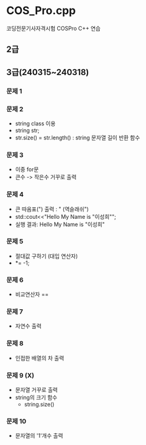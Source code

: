 # COS_Pro.cpp
코딩전문기사자격시험 COSPro C++ 연습

## 2급

## 3급(240315~240318)

### 문제 1

### 문제 2
- string class 이용
- string str;
- str.size() = str.length() : string 문자열 길이 반환 함수

### 문제 3
- 이중 for문
- 큰수 -> 작은수 거꾸로 출력

### 문제 4
- 큰 따옴표(") 출력 : \" (역슬래쉬")
- std::cout<<"Hello My Name is \"이성희\"";
- 실행 결과: Hello My Name is "이성희"

### 문제 5
- 절대값 구하기 (대입 연산자)
- *= -1;

### 문제 6
- 비교연산자 ==

### 문제 7
- 자연수 출력

### 문제 8
- 인접한 배열의 차 출력

### 문제 9 (X)
- 문자열 거꾸로 출력
- string의 크기 함수
	- string.size()

### 문제 10
- 문자열의 '1'개수 출력
